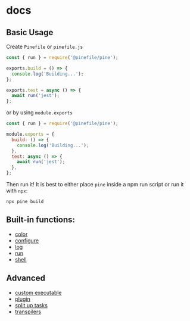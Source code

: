 # docs

## Basic Usage

Create `Pinefile` or `pinefile.js`

```js
const { run } = require('@pinefile/pine');

exports.build = () => {
  console.log('Building...');
};

exports.test = async () => {
  await run('jest');
};
```

or by using `module.exports`

```js
const { run } = require('@pinefile/pine');

module.exports = {
  build: () => {
    console.log('Building...');
  },
  test: async () => {
    await run('jest');
  },
};
```

Then run it! It is best to either place `pine` inside a npm run script or run it with `npx`:

```
npx pine build
```

## Built-in functions:

- [color](api-reference/color.md)
- [configure](api-reference/config.md)
- [log](api-reference/log.md)
- [run](api-reference/run.md)
- [shell](api-reference/shell.md)

## Advanced

- [custom executable](advanced/custom-executable.md)
- [plugin](advanced/plugin.md)
- [split up tasks](advanced/split-up-tasks.md)
- [transpilers](advanced/transpilers.md)
